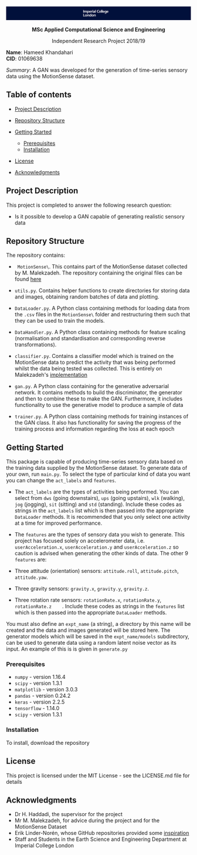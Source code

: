 ![Imperial Logo](Images/logowide.png)

<p align="center">
  <b> MSc Applied Computational Science and Engineering </b>   
</p>

<p align="center">
  Independent Research Project 2018/19
</p>

**Name**: Hameed Khandahari    
**CID**: 01069638


*Summary*:  A GAN was developed for the generation of time-series sensory data using the MotionSense dataset. 

## Table of contents
* [Project Description](#ProjectDescription)
* [Repository Structure](#RepositoryStructure)

* [Getting Started](#GettingStarted)
    * [Prerequisites](#Prerequisites)
    * [Installation](#Installation)

* [License](#License)
* [Acknowledgments](#Acknowledgments)

## Project Description <a name="ProjectDescription"></a>
This project is completed to answer the following research question:
* Is it possible to develop a GAN capable of generating realistic sensory data

## Repository Structure <a name="RepositoryStructure"></a>
The repository contains:
* `` MotionSense\``. This contains  part of the MotionSense dataset collected by M. Malekzadeh. The repository containing the original files can be found [here](https://github.com/mmalekzadeh/motion-sense)

* `` utils.py ``. Contains helper functions to create directories for storing data and images, obtaining random batches of data and plotting.

* `` DataLoader.py ``. A Python class containing methods for loading data from the ``.csv`` files in the ``MotionSense\`` folder and restructuring them such that they can be used to train the models.

* ``DataHandler.py``. A Python class containing methods for feature scaling (normalisation and standardisation and corresponding reverse transformations). 

* ``classifier.py``. Contains a classifier model which is trained on the MotionSense data to predict the activity that was being performed whilst the data being tested was collected. This is entirely on Malekzadeh's [implementation](https://github.com/mmalekzadeh/motion-sense/blob/master/codes/gen_paper_codes/1_MotionSense_Trial.ipynb)

* ``gan.py``. A Python class containing for the generative adversarial network. It contains methods to build the discriminator, the generator and then to combine these to make the GAN. Furthermore, it includes functionality to use the generative model to produce a sample of data

* ``trainer.py``. A Python class containing methods for training instances of the GAN class. It also has functionality for saving the progress of the training process and information regarding the loss at each epoch




## Getting Started <a name="GettingStarted"></a>
This package is capable of producing time-series sensory data based on the training data supplied by the MotionSense dataset.
To generate data of your own, run ``main.py``. To select the type of particular kind of data you want you can change the ``act_labels`` and ``features``.

* The ``act_labels`` are the types of activities being performed. You can select from ``dws`` (going downstairs), ``ups`` (going upstairs), ``wlk`` (walking), ``jog`` (jogging), ``sit`` (sitting) and ``std`` (standing). Include these codes as strings in the ``act_labels`` list which is then passed into the appropriate ``DataLoader`` methods. It is recommended that you only select one activity at a time for improved performance.

* The ``features`` are the types of sensory data you wish to generate. This project has focused solely on accelerometer data, i.e. ``userAcceleration.x``, ``userAcceleration.y`` and ``userAcceleration.z`` so caution is advised when generating the other kinds of data. The other 9 ``features`` are:

* Three attitude (orientation) sensors: ``attitude.roll``, ``attitude.pitch``, ``attitude.yaw``. 
* Three gravity sensors: ``gravity.x``, 	``gravity.y``, 	``gravity.z``. 
* Three rotation rate sensors: ``rotationRate.x``, ``rotationRate.y``,	``rotationRate.z	``. 
Include these codes as strings in the ``features`` list which is then passed into the appropriate ``DataLoader`` methods.

You must also define an ``expt_name`` (a string), a directory by this name will be created and the data and images generated will be stored here. The generator models which will be saved in the ``expt_name/models`` subdirectory, can be used to generate data using a random latent noise vector as its input. An example of this is is given in ``generate.py`` 

### Prerequisites <a name="Prerequisites"></a>

* ``numpy`` - version 1.16.4
* ``scipy`` - version 1.3.1
* ``matplotlib`` - version 3.0.3
* ``pandas`` - version 0.24.2
* ``keras`` - version 2.2.5
* ``tensorflow`` - 1.14.0
* ``scipy`` - version 1.3.1


### Installation <a name="Installation"></a>
To install, download the repository



## License <a name="License"></a>
This project is licensed under the MIT License - see the LICENSE.md file for details


## Acknowledgments <a name="Acknowledgments"></a>
* Dr H. Haddadi, the supervisor for the project
* Mr M. Malekzadeh, for advice during the project and for the MotionSense Dataset
* Erik Linder-Norén, whose GitHub repositories provided some [inspiration](https://github.com/eriklindernoren)
* Staff and Students in the Earth Science and Engineering Department at Imperial College London


